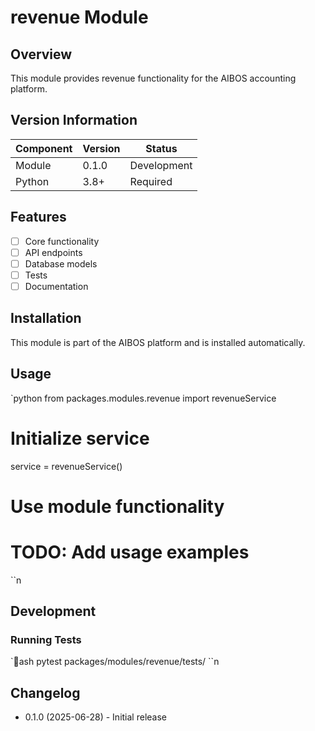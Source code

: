 ﻿# revenue Module

## Overview

This module provides revenue functionality for the AIBOS accounting platform.

## Version Information

| Component | Version | Status |
|-----------|---------|--------|
| Module | 0.1.0 | Development |
| Python | 3.8+ | Required |

## Features

- [ ] Core functionality
- [ ] API endpoints
- [ ] Database models
- [ ] Tests
- [ ] Documentation

## Installation

This module is part of the AIBOS platform and is installed automatically.

## Usage

`python
from packages.modules.revenue import revenueService

# Initialize service
service = revenueService()

# Use module functionality
# TODO: Add usage examples
``n
## Development

### Running Tests

`ash
pytest packages/modules/revenue/tests/
``n
## Changelog

- 0.1.0 (2025-06-28) - Initial release
